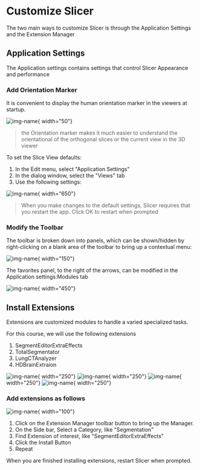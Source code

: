 # Customize Slicer

The two main ways to customize Slicer is through the Application Settings and the Extension Manager

## Application Settings

The Application settings contains settings that control Slicer Appearance and performance

### Add Orientation Marker

It is convenient to display the human orientation marker in the viewers at startup.

![img-name](images/human_orientation_marker.png){ width="50"}

>the Orientation marker makes it much easier to understand the orientational of the orthogonal slices or the current view in the 3D viewer

To set the Slice View defaults:

1. In the Edit menu, select "Application Settings"
2. In the dialog window, select the "Views" tab
3. Use the following settings:

![img-name](images/settings-views.png){ width="650"}

>When you make changes to the default settings, Slicer requires that you restart the app. Click OK to restart when prompted

### Modify the Toolbar

The toolbar is broken down into panels, which can be shown/hidden by right-clicking on a blank area of the toolbar to bring up a contextual menu:

![img-name](images/toolbar-display-menu.png){ width="150"}

The favorites panel, to the right of the arrows, can be modified in the Application settings:Modules tab

![img-name](images/settings-modules.png){ width="450"}

## Install Extensions

Extensions are customized modules to handle a varied specialized tasks.

For this course, we will use the following extensions

1. SegmentEditorExtraEffects
2. TotalSegmentator
3. LungCTAnalyzer
4. HDBrainExtraion

![img-name](images/extension-segEditExtraFX.png){ width="250"} ![img-name](images/extension-LungCTAnalyzer.png){ width="250"} ![img-name](images/extension-TotalSegmentator.png){ width="250"} ![img-name](images/extension-HDBrainExtraction.png){ width="250"}

### Add extensions as follows

![img-name](images/button-extension-manager.png){ width="100"}

1. Click on the Extension Manager toolbar button to bring up the Manager.
2. On the Side bar, Select a Category, like "Segmentation"
3. Find Extension of interest, like "SegmentEditorExtraEffects"
4. Click the Install Button
5. Repeat

When you are finished installing extensions, restart Slicer when prompted.
